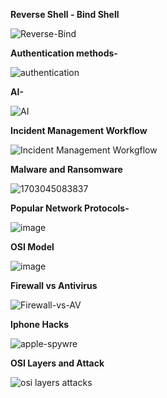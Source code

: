 <b>Reverse Shell - Bind Shell</b>

![Reverse-Bind](https://github.com/loadingbadbeat/Information/assets/45952458/81caa0fa-9d7b-4546-a331-c50830891d41)

<b>Authentication methods-</b>

![authentication](https://github.com/loadingbadbeat/Information/assets/45952458/e77811f3-3932-4e3d-b62f-bd98d0de4346)

<b>AI-</b>

![AI](https://github.com/loadingbadbeat/Information/assets/45952458/2b46d08f-f49c-4eee-9b52-badc1394567f)

<b>Incident Management Workflow</b>

![Incident Management Workgflow](https://github.com/loadingbadbeat/Information/assets/45952458/1db56752-b8f5-470f-b80f-2ad45d66b5c4)

<b>Malware and Ransomware</b>

![1703045083837](https://github.com/loadingbadbeat/Information/assets/45952458/36e7098a-3b35-4e34-ab28-cca11ea03574)


<b>Popular Network Protocols- </b>

![image](https://github.com/loadingbadbeat/Information/assets/45952458/7b16305b-8eed-4ec4-8a17-c228c29f220d)


<b>OSI Model</b>

![image](https://github.com/loadingbadbeat/Information/assets/45952458/076a023f-e139-42b4-93a1-8ff142e78085)


<b>Firewall vs Antivirus</b> 

![Firewall-vs-AV](https://github.com/loadingbadbeat/Information/assets/45952458/9380146a-1b71-4266-82d0-b6e284e276ab)

<b>Iphone Hacks</b>

![apple-spywre](https://github.com/loadingbadbeat/Information/assets/45952458/bf6cb25d-bb76-468a-a077-1447db951f9d)

<b>OSI Layers and Attack</b>

![osi layers attacks](https://github.com/loadingbadbeat/Information/assets/45952458/3a9021b1-02f8-483c-8b7c-ddf51be43cd0)




